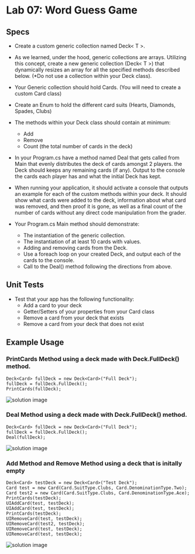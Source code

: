 
# Lab 07: Word Guess Game
 
## Specs
- Create a custom generic collection named Deck< T >.
- As we learned, under the hood, generic collections are arrays. Utilizing this concept, create a new generic collection (Deck< T >) that dynamically resizes an array for all the specified methods described below. (*Do not use a collection within your Deck class).
- Your Generic collection should hold Cards. (You will need to create a custom Card class)
- Create an Enum to hold the different card suits (Hearts, Diamonds, Spades, Clubs)
- The methods within your Deck class should contain at minimum:
  - Add
  - Remove
  - Count (the total number of cards in the deck)
- In your Program.cs have a method named Deal that gets called from Main that evenly distributes the deck of cards amongst 2 players. the Deck should keeps any remaining cards (if any). Output to the console the cards each player has and what the initial Deck has kept.
- When running your application, it should activate a console that outputs an example for each of the custom methods within your deck. It should show what cards were added to the deck, information about what card was removed, and then proof it is gone, as well as a final count of the number of cards without any direct code manipulation from the grader.

- Your Program.cs Main method should demonstrate:
  - The instantiation of the generic collection.
  - The instantiation of at least 10 cards with values.
  - Adding and removing cards from the Deck.
  - Use a foreach loop on your created Deck, and output each of the cards to the console.
  - Call to the Deal() method following the directions from above.

## Unit Tests
- Test that your app has the following functionality:
    - Add a card to your deck
    - Getter/Setters of your properties from your Card class
    - Remove a card from your deck that exists
    - Remove a card from your deck that does not exist
## Example Usage
### PrintCards Method using a deck made with Deck.FullDeck() method.


    Deck<Card> fullDeck = new Deck<Card>("Full Deck");
    fullDeck = fullDeck.FullDeck();
    PrintCards(fullDeck);
![solution image](assets/PrintMethod.PNG)    

### Deal Method using a deck made with Deck.FullDeck() method.
    Deck<Card> fullDeck = new Deck<Card>("Full Deck");
    fullDeck = fullDeck.FullDeck();
    Deal(fullDeck);
![solution image](assets/DealMethod.PNG)    

### Add Method and Remove Method using a deck that is initally empty
    Deck<Card> testDeck = new Deck<Card>("Test Deck");
    Card test = new Card(Card.SuitType.Clubs, Card.DenominationType.Two);
    Card test2 = new Card(Card.SuitType.Clubs, Card.DenominationType.Ace);
    PrintCards(testDeck);
    UIAddCard(test, testDeck);
    UIAddCard(test, testDeck);
    PrintCards(testDeck);
    UIRemoveCard(test, testDeck);
    UIRemoveCard(test2, testDeck);
    UIRemoveCard(test, testDeck);
    UIRemoveCard(test, testDeck);
    
![solution image](assets/AddRemoveMethods.PNG)

 